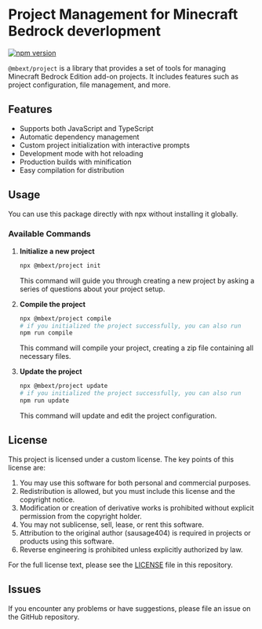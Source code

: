 # Project Management for Minecraft Bedrock deverlopment

[![npm version](https://badge.fury.io/js/%40mbext%2Fproject.svg)](https://badge.fury.io/js/%40mbext%2Fproject)

`@mbext/project` is a library that provides a set of tools for managing Minecraft Bedrock Edition add-on projects. It includes features such as project configuration, file management, and more.

## Features

- Supports both JavaScript and TypeScript
- Automatic dependency management
- Custom project initialization with interactive prompts
- Development mode with hot reloading
- Production builds with minification
- Easy compilation for distribution

## Usage

You can use this package directly with npx without installing it globally.

### Available Commands

1. **Initialize a new project**

   ```bash
   npx @mbext/project init
   ```

   This command will guide you through creating a new project by asking a series of questions about your project setup.

2. **Compile the project**

   ```bash
   npx @mbext/project compile
   # if you initialized the project successfully, you can also run
   npm run compile
   ```

   This command will compile your project, creating a zip file containing all necessary files.

3. **Update the project**

   ```bash
   npx @mbext/project update
   # if you initialized the project successfully, you can also run
   npm run update
   ```

   This command will update and edit the project configuration.

## License

This project is licensed under a custom license. The key points of this license are:

1. You may use this software for both personal and commercial purposes.
2. Redistribution is allowed, but you must include this license and the copyright notice.
3. Modification or creation of derivative works is prohibited without explicit permission from the copyright holder.
4. You may not sublicense, sell, lease, or rent this software.
5. Attribution to the original author (sausage404) is required in projects or products using this software.
6. Reverse engineering is prohibited unless explicitly authorized by law.

For the full license text, please see the [LICENSE](./LICENSE) file in this repository.

## Issues

If you encounter any problems or have suggestions, please file an issue on the GitHub repository.